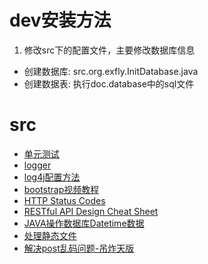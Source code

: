 # dev安装方法
1. 修改src下的配置文件，主要修改数据库信息
* 创建数据库: src.org.exfly.InitDatabase.java
* 创建数据表: 执行doc.database中的sql文件

# src
* [单元测试](http://blog.csdn.net/rainnnbow/article/details/52217058)
* [logger](/)
* [log4j配置方法](http://blog.csdn.net/flyliuweisky547/article/details/19421899)
* [bootstrap视频教程](http://www.ycku.com/bootstrap/)
* [HTTP Status Codes](http://www.restapitutorial.com/httpstatuscodes.html)
* [RESTful API Design Cheat Sheet](https://github.com/RestCheatSheet/api-cheat-sheet#api-design-cheat-sheet)
* [JAVA操作数据库Datetime数据](https://segmentfault.com/a/1190000000729875)
* [处理静态文件](http://www.developersite.org/905-18050-jsp)
* [解决post乱码问题-吊炸天版](http://www.jianshu.com/p/998cc8a73584)
